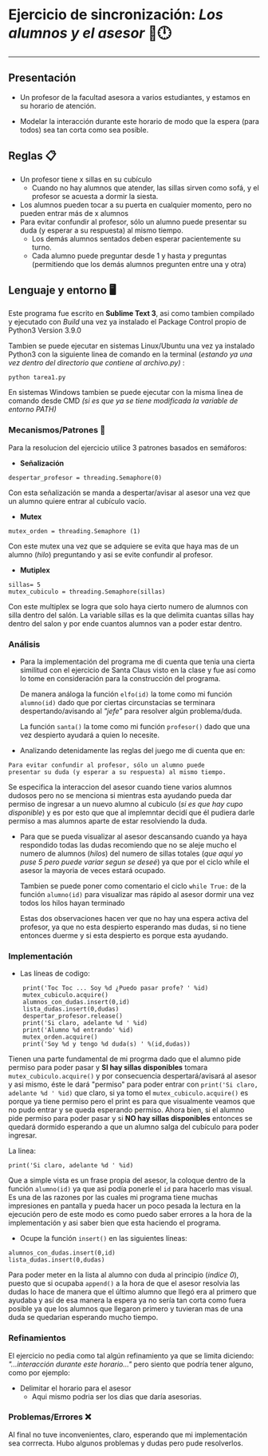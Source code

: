 # Ejercicio de sincronización: _Los alumnos y el asesor_ 🚦🕛
---

## Presentación

- Un profesor de la facultad asesora a varios estudiantes, y estamos en su horario de atención.

- Modelar la interacción durante este horario de modo que la espera (para todos) sea tan corta como sea posible.


## Reglas 📋

- Un profesor tiene x sillas en su cubículo
  - Cuando no hay alumnos que atender, las sillas sirven como
sofá, y el profesor se acuesta a dormir la siesta.
- Los alumnos pueden tocar a su puerta en cualquier momento,
pero no pueden entrar más de x alumnos
- Para evitar confundir al profesor, sólo un alumno puede
presentar su duda (y esperar a su respuesta) al mismo tiempo.
  - Los demás alumnos sentados deben esperar pacientemente su
turno.
  - Cada alumno puede preguntar desde 1 y hasta _y_ preguntas
(permitiendo que los demás alumnos pregunten entre una y
otra)


## Lenguaje y entorno 🖥️

Este programa fue escrito en **Sublime Text 3**, asi como tambien compilado y ejecutado con _Build_ una vez ya instalado el Package Control propio de Python3 Version 3.9.0

Tambien se puede ejecutar en sistemas Linux/Ubuntu una vez ya instalado Python3 con la siguiente linea de comando en la terminal (_estando ya una vez dentro del directorio que contiene al archivo.py)_ :
```
python tarea1.py
```
En sistemas Windows tambien se puede ejecutar con la misma linea de comando desde CMD _(si es que ya se tiene modificada la variable de entorno PATH)_


### Mecanismos/Patrones 🚦

Para la resolucion del ejercicio utilice 3 patrones basados en semáforos: 
 
* **Señalización**
```
despertar_profesor = threading.Semaphore(0)
```
Con esta señalización se manda a despertar/avisar al asesor una vez que un alumno quiere entrar al cubículo vacío.

* **Mutex**
```
mutex_orden = threading.Semaphore (1)
```
Con este mutex una vez que se adquiere se evita que haya mas de un alumno (_hilo_) preguntando y asi se evite confundir al profesor.

* **Mutiplex**
```
sillas= 5
mutex_cubiculo = threading.Semaphore(sillas)
```
Con este multiplex se logra que solo haya cierto numero de alumnos con silla dentro del salón.
La variable sillas es la que delimita cuantas sillas hay dentro del salon y por ende cuantos alumnos van a poder estar dentro.


### Análisis

* Para la implementación del programa me di cuenta que tenia una cierta similitud con el ejercicio de Santa Claus visto en la clase y fue así como lo tome en consideración para la construcción del programa.

	De manera análoga la función `elfo(id)` la tome como mi función `alumno(id)` dado que por ciertas circunstacias se terminara despertando/avisando al _"jefe"_ para resolver algún problema/duda.

	La función `santa()` la tome como mi función `profesor()` dado que una vez despierto ayudará a quien lo necesite.

* Analizando detenidamente las reglas del juego me di cuenta que en:
```
Para evitar confundir al profesor, sólo un alumno puede
presentar su duda (y esperar a su respuesta) al mismo tiempo.
```
Se especifica la interaccion del asesor cuando tiene varios alumnos dudosos pero no se menciona si mientras esta ayudando pueda dar permiso de ingresar a un nuevo alumno al cubiculo (_si es que hay cupo disponible_) y es por esto que que al implemntar decidí que él pudiera darle permiso a mas alumnos aparte de estar resolviendo la duda.

* Para que se pueda visualizar al asesor descansando cuando ya haya respondido todas las dudas recomiendo que no se aleje mucho el numero de alumnos (_hilos_) del numero de sillas totales (_que aqui yo puse 5 pero puede variar segun se deseé_) ya que por el ciclo while el asesor la mayoria de veces estará ocupado. 

	Tambien se puede poner como comentario el ciclo `while True:` de la función `alumno(id)` para visualizar mas rápido al asesor dormir una vez todos los hilos hayan terminado

	Estas dos observaciones hacen  ver que no hay una espera activa del profesor, ya que no esta despierto esperando mas dudas, si no tiene entonces duerme y si esta despierto es porque esta ayudando.


### Implementación

* Las líneas de codigo:

```
	print('Toc Toc ... Soy %d ¿Puedo pasar profe? ' %id)
	mutex_cubiculo.acquire()
	alumnos_con_dudas.insert(0,id)
	lista_dudas.insert(0,dudas)
	despertar_profesor.release()
	print('Si claro, adelante %d ' %id)
	print('Alumno %d entrando' %id)
	mutex_orden.acquire()
	print('Soy %d y tengo %d duda(s) ' %(id,dudas))
```

Tienen una parte fundamental de mi progrma dado que el alumno pide permiso para poder pasar y **SI hay sillas disponibles** tomara `mutex_cubiculo.acquire()` y por consecuencia despertará/avisará al asesor y asi mismo, éste le dará "permiso" para poder entrar con `print('Si claro, adelante %d ' %id)` que claro, si ya tomo el `mutex_cubiculo.acquire()` es porque ya tiene permiso pero el print es para que visualmente veamos que no pudo entrar y se queda esperando permiso. Ahora bien, si el alumno pide permiso para poder pasar y si **NO hay sillas disponibles** entonces se quedará dormido esperando a que un alumno salga del cubículo para poder ingresar.

La linea:
```
print('Si claro, adelante %d ' %id)
```

Que a simple vista es un frase propia del asesor, la coloque dentro de la función `alumno(id)` ya que asi podía ponerle el `id` para hacerlo mas visual. Es una de las razones por las cuales mi programa tiene muchas impresiones en pantalla y pueda hacer un poco pesada la lectura en la ejecución pero de este modo es como puedo saber errores a la hora de la implementación y asi saber bien que esta haciendo el programa.

* Ocupe la función `insert()` en las siguientes líneas:

```
alumnos_con_dudas.insert(0,id)
lista_dudas.insert(0,dudas)
```

Para poder meter en la lista al alumno con duda al principio (_indice 0_), puesto que si ocupaba `append()` a la hora de que el asesor resolvia las dudas lo hace de manera que el último alumno que llegó era al primero que ayudaba y así de esa manera la espera ya no sería tan corta como fuera posible ya que los alumnos que llegaron primero y tuvieran mas de una duda se quedarian esperando mucho tiempo. 


### Refinamientos

El ejercicio no pedia como tal algún refinamiento ya que se limita diciendo: _"...interacción durante este horario..."_ pero siento que podría tener alguno, como por ejemplo:

- Delimitar el horario para el asesor
  - Aqui mismo podria ser los dias que daría asesorias.


### Problemas/Errores ❌

Al final no tuve inconvenientes, claro, esperando que mi implementación sea corrrecta. Hubo algunos problemas y dudas pero pude resolverlos.